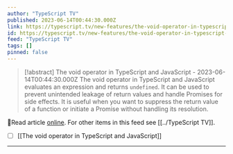 ```yaml
---
author: "TypeScript TV"
published: 2023-06-14T00:44:30.000Z
link: https://typescript.tv/new-features/the-void-operator-in-typescript-and-javascript/
id: https://typescript.tv/new-features/the-void-operator-in-typescript-and-javascript/
feed: "TypeScript TV"
tags: []
pinned: false
---
```

> [!abstract] The void operator in TypeScript and JavaScript - 2023-06-14T00:44:30.000Z
> The void operator in TypeScript and JavaScript evaluates an expression and returns `undefined`. It can be used to prevent unintended leakage of return values and handle Promises for side effects. It is useful when you want to suppress the return value of a function or initiate a Promise without handling its resolution.

🔗Read article [online](https://typescript.tv/new-features/the-void-operator-in-typescript-and-javascript/). For other items in this feed see [[../TypeScript TV]].

- [ ] [[The void operator in TypeScript and JavaScript]]
- - -

